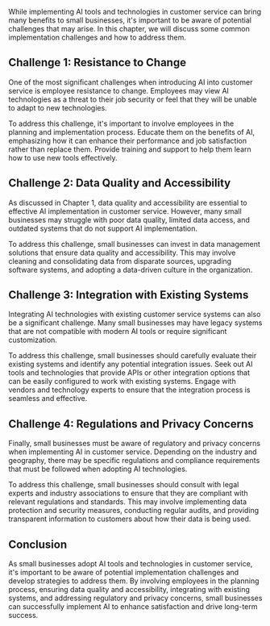

While implementing AI tools and technologies in customer service can bring many benefits to small businesses, it's important to be aware of potential challenges that may arise. In this chapter, we will discuss some common implementation challenges and how to address them.

Challenge 1: Resistance to Change
---------------------------------

One of the most significant challenges when introducing AI into customer service is employee resistance to change. Employees may view AI technologies as a threat to their job security or feel that they will be unable to adapt to new technologies.

To address this challenge, it's important to involve employees in the planning and implementation process. Educate them on the benefits of AI, emphasizing how it can enhance their performance and job satisfaction rather than replace them. Provide training and support to help them learn how to use new tools effectively.

Challenge 2: Data Quality and Accessibility
-------------------------------------------

As discussed in Chapter 1, data quality and accessibility are essential to effective AI implementation in customer service. However, many small businesses may struggle with poor data quality, limited data access, and outdated systems that do not support AI implementation.

To address this challenge, small businesses can invest in data management solutions that ensure data quality and accessibility. This may involve cleaning and consolidating data from disparate sources, upgrading software systems, and adopting a data-driven culture in the organization.

Challenge 3: Integration with Existing Systems
----------------------------------------------

Integrating AI technologies with existing customer service systems can also be a significant challenge. Many small businesses may have legacy systems that are not compatible with modern AI tools or require significant customization.

To address this challenge, small businesses should carefully evaluate their existing systems and identify any potential integration issues. Seek out AI tools and technologies that provide APIs or other integration options that can be easily configured to work with existing systems. Engage with vendors and technology experts to ensure that the integration process is seamless and effective.

Challenge 4: Regulations and Privacy Concerns
---------------------------------------------

Finally, small businesses must be aware of regulatory and privacy concerns when implementing AI in customer service. Depending on the industry and geography, there may be specific regulations and compliance requirements that must be followed when adopting AI technologies.

To address this challenge, small businesses should consult with legal experts and industry associations to ensure that they are compliant with relevant regulations and standards. This may involve implementing data protection and security measures, conducting regular audits, and providing transparent information to customers about how their data is being used.

Conclusion
----------

As small businesses adopt AI tools and technologies in customer service, it's important to be aware of potential implementation challenges and develop strategies to address them. By involving employees in the planning process, ensuring data quality and accessibility, integrating with existing systems, and addressing regulatory and privacy concerns, small businesses can successfully implement AI to enhance satisfaction and drive long-term success.

